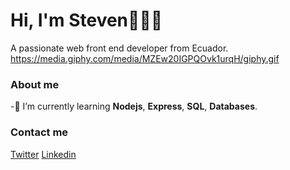 
# Hi, I'm Steven👋👨‍💻

A passionate web front end developer from Ecuador.
https://media.giphy.com/media/MZEw20IGPQOvk1urqH/giphy.gif

### **About me**
-🌱 I’m currently learning **Nodejs**, **Express**, **SQL**, **Databases**.

### Contact me
[Twitter](https://mobile.twitter.com/Aronch37)
[Linkedin](https://www.linkedin.com/in/steven-ontaneda/)


<!--
**aontaneda2000/aontaneda2000** is a ✨ _special_ ✨ repository because its `README.md` (this file) appears on your GitHub profile.

Here are some ideas to get you started:

- 🔭 I’m currently working on ...
- 🌱 I’m currently learning ...
- 👯 I’m looking to collaborate on ...
- 🤔 I’m looking for help with ...
- 💬 Ask me about ...
- 📫 How to reach me: ...
- 😄 Pronouns: ...
- ⚡ Fun fact: ...
-->
